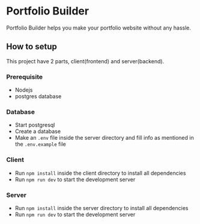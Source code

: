 # Portfolio Builder

Portfolio Builder helps you make your portfolio website without any hassle.

## How to setup

This project have 2 parts, client(frontend) and server(backend).

### Prerequisite

- Nodejs
- postgres database

### Database

- Start postgresql
- Create a database
- Make an `.env` file inside the server directory and fill info as mentioned in the `.env.example` file

### Client

- Run `npm install` inside the client directory to install all dependencies
- Run `npm run dev` to start the development server

### Server

- Run `npm install` inside the server directory to install all dependencies
- Run `npm run dev` to start the development server
